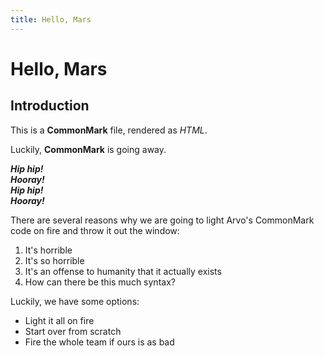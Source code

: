 ```yaml
---
title: Hello, Mars
---
```


Hello, Mars
============

Introduction
------------

This is a **CommonMark** file, rendered as *HTML*.

Luckily, __CommonMark__ is going away.

_**Hip hip!**_\
*__Hooray!__*\
__*Hip hip!*__\
**_Hooray!_**

There are several reasons why we are going to light Arvo's CommonMark code on fire and throw it out the window:

1. It's horrible
2.  It's so horrible
3.   It's an offense to humanity that it actually exists
4.    How can there be this much syntax?

Luckily, we have some options:

* Light it all on fire
*  Start over from scratch
*   Fire the whole team if ours is as bad


